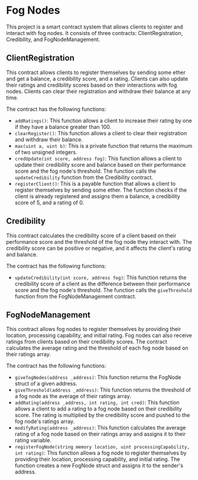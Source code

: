 # Fog Nodes

This project is a smart contract system that allows clients to register and interact with fog nodes. It consists of three contracts: ClientRegistration, Credibility, and FogNodeManagement.

## ClientRegistration

This contract allows clients to register themselves by sending some ether and get a balance, a credibility score, and a rating. Clients can also update their ratings and credibility scores based on their interactions with fog nodes. Clients can clear their registration and withdraw their balance at any time.

The contract has the following functions:

- `addRatings()`: This function allows a client to increase their rating by one if they have a balance greater than 100.
- `clearRegister()`: This function allows a client to clear their registration and withdraw their balance.
- `max(uint a, uint b)`: This is a private function that returns the maximum of two unsigned integers.
- `credUpdate(int score, address fog)`: This function allows a client to update their credibility score and balance based on their performance score and the fog node's threshold. The function calls the `updateCredibility` function from the Credibility contract.
- `registerClient()`: This is a payable function that allows a client to register themselves by sending some ether. The function checks if the client is already registered and assigns them a balance, a credibility score of 5, and a rating of 0.

## Credibility

This contract calculates the credibility score of a client based on their performance score and the threshold of the fog node they interact with. The credibility score can be positive or negative, and it affects the client's rating and balance.

The contract has the following functions:

- `updateCredibility(int score, address fog)`: This function returns the credibility score of a client as the difference between their performance score and the fog node's threshold. The function calls the `giveThreshold` function from the FogNodeManagement contract.

## FogNodeManagement

This contract allows fog nodes to register themselves by providing their location, processing capability, and initial rating. Fog nodes can also receive ratings from clients based on their credibility scores. The contract calculates the average rating and the threshold of each fog node based on their ratings array.

The contract has the following functions:

- `givefogNodes(address _address)`: This function returns the FogNode struct of a given address.
- `giveThreshold(address _address)`: This function returns the threshold of a fog node as the average of their ratings array.
- `addRating(address _address, int rating, int cred)`: This function allows a client to add a rating to a fog node based on their credibility score. The rating is multiplied by the credibility score and pushed to the fog node's ratings array.
- `modifyRating(address _address)`: This function calculates the average rating of a fog node based on their ratings array and assigns it to their rating variable.
- `registerFogNode(string memory location, uint processingCapability, int rating)`: This function allows a fog node to register themselves by providing their location, processing capability, and initial rating. The function creates a new FogNode struct and assigns it to the sender's address.
